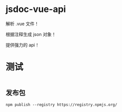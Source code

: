 # jsdoc-vue-api

解析 .vue 文件！

根据注释生成 json 对象！

提供强力的 api！

# 测试

```

```

## 发布包

```
npm publish --registry https://registry.npmjs.org/
```